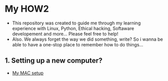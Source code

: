 # My HOW2 

* This repository was created to guide me through my learning experience with Linux, Python, Ethical hacking, Softaware developement and more... Please feel free to help!
* Also. We always forget the way we did something, write? So i wanna be able to have a one-stop place to remember how to do things...


## 1. Setting up a new computer?
   
   * [My MAC setup](https://github.com/fcarvalhopacheco/learning/blob/master/myOSsetup.md)
